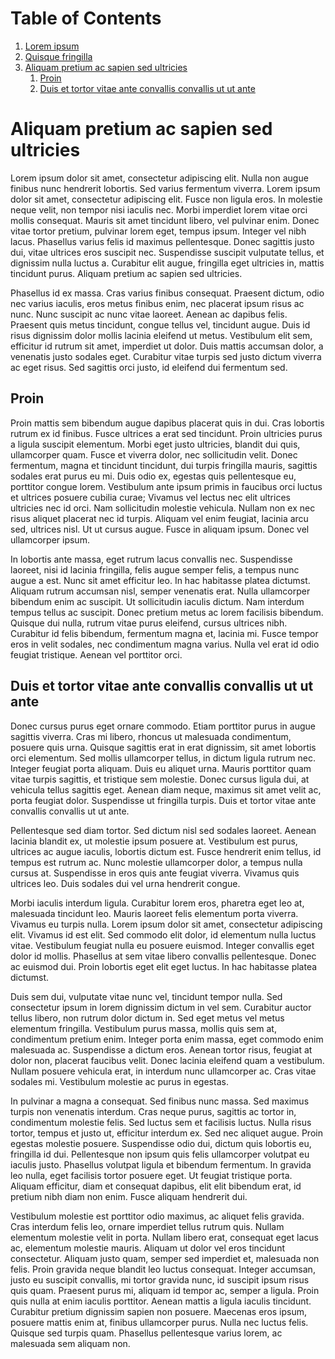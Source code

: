 <!-- TOC -->
# Table of Contents
1. [Lorem ipsum](ch01.md)
2. [Quisque fringilla](ch02.md)
3. [Aliquam pretium ac sapien sed ultricies](ch03.md)
	1. [Proin](#proin)
	2. [Duis et tortor vitae ante convallis convallis ut ut ante](#duis-et-tortor-vitae-ante-convallis-convallis-ut-ut-ante)
<!-- /TOC -->
# Aliquam pretium ac sapien sed ultricies

Lorem ipsum dolor sit amet, consectetur adipiscing elit. Nulla non augue finibus nunc hendrerit lobortis. Sed varius fermentum viverra. Lorem ipsum dolor sit amet, consectetur adipiscing elit. Fusce non ligula eros. In molestie neque velit, non tempor nisi iaculis nec. Morbi imperdiet lorem vitae orci mollis consequat. Mauris sit amet tincidunt libero, vel pulvinar enim. Donec vitae tortor pretium, pulvinar lorem eget, tempus ipsum. Integer vel nibh lacus. Phasellus varius felis id maximus pellentesque. Donec sagittis justo dui, vitae ultrices eros suscipit nec. Suspendisse suscipit vulputate tellus, et dignissim nulla luctus a. Curabitur elit augue, fringilla eget ultricies in, mattis tincidunt purus. Aliquam pretium ac sapien sed ultricies.

Phasellus id ex massa. Cras varius finibus consequat. Praesent dictum, odio nec varius iaculis, eros metus finibus enim, nec placerat ipsum risus ac nunc. Nunc suscipit ac nunc vitae laoreet. Aenean ac dapibus felis. Praesent quis metus tincidunt, congue tellus vel, tincidunt augue. Duis id risus dignissim dolor mollis lacinia eleifend ut metus. Vestibulum elit sem, efficitur id rutrum sit amet, imperdiet ut dolor. Duis mattis accumsan dolor, a venenatis justo sodales eget. Curabitur vitae turpis sed justo dictum viverra ac eget risus. Sed sagittis orci justo, id eleifend dui fermentum sed.

## Proin
Proin mattis sem bibendum augue dapibus placerat quis in dui. Cras lobortis rutrum ex id finibus. Fusce ultrices a erat sed tincidunt. Proin ultricies purus a ligula suscipit elementum. Morbi eget justo ultricies, blandit dui quis, ullamcorper quam. Fusce et viverra dolor, nec sollicitudin velit. Donec fermentum, magna et tincidunt tincidunt, dui turpis fringilla mauris, sagittis sodales erat purus eu mi. Duis odio ex, egestas quis pellentesque eu, porttitor congue lorem. Vestibulum ante ipsum primis in faucibus orci luctus et ultrices posuere cubilia curae; Vivamus vel lectus nec elit ultrices ultricies nec id orci. Nam sollicitudin molestie vehicula. Nullam non ex nec risus aliquet placerat nec id turpis. Aliquam vel enim feugiat, lacinia arcu sed, ultrices nisl. Ut ut cursus augue. Fusce in aliquam ipsum. Donec vel ullamcorper ipsum.

In lobortis ante massa, eget rutrum lacus convallis nec. Suspendisse laoreet, nisi id lacinia fringilla, felis augue semper felis, a tempus nunc augue a est. Nunc sit amet efficitur leo. In hac habitasse platea dictumst. Aliquam rutrum accumsan nisl, semper venenatis erat. Nulla ullamcorper bibendum enim ac suscipit. Ut sollicitudin iaculis dictum. Nam interdum tempus tellus ac suscipit. Donec pretium metus ac lorem facilisis bibendum. Quisque dui nulla, rutrum vitae purus eleifend, cursus ultrices nibh. Curabitur id felis bibendum, fermentum magna et, lacinia mi. Fusce tempor eros in velit sodales, nec condimentum magna varius. Nulla vel erat id odio feugiat tristique. Aenean vel porttitor orci.

## Duis et tortor vitae ante convallis convallis ut ut ante
Donec cursus purus eget ornare commodo. Etiam porttitor purus in augue sagittis viverra. Cras mi libero, rhoncus ut malesuada condimentum, posuere quis urna. Quisque sagittis erat in erat dignissim, sit amet lobortis orci elementum. Sed mollis ullamcorper tellus, in dictum ligula rutrum nec. Integer feugiat porta aliquam. Duis eu aliquet urna. Mauris porttitor quam vitae turpis sagittis, et tristique sem molestie. Donec cursus ligula dui, at vehicula tellus sagittis eget. Aenean diam neque, maximus sit amet velit ac, porta feugiat dolor. Suspendisse ut fringilla turpis. Duis et tortor vitae ante convallis convallis ut ut ante.

Pellentesque sed diam tortor. Sed dictum nisl sed sodales laoreet. Aenean lacinia blandit ex, ut molestie ipsum posuere at. Vestibulum est purus, ultrices ac augue iaculis, lobortis dictum est. Fusce hendrerit enim tellus, id tempus est rutrum ac. Nunc molestie ullamcorper dolor, a tempus nulla cursus at. Suspendisse in eros quis ante feugiat viverra. Vivamus quis ultrices leo. Duis sodales dui vel urna hendrerit congue.

Morbi iaculis interdum ligula. Curabitur lorem eros, pharetra eget leo at, malesuada tincidunt leo. Mauris laoreet felis elementum porta viverra. Vivamus eu turpis nulla. Lorem ipsum dolor sit amet, consectetur adipiscing elit. Vivamus id est elit. Sed commodo elit dolor, id elementum nulla luctus vitae. Vestibulum feugiat nulla eu posuere euismod. Integer convallis eget dolor id mollis. Phasellus at sem vitae libero convallis pellentesque. Donec ac euismod dui. Proin lobortis eget elit eget luctus. In hac habitasse platea dictumst.

Duis sem dui, vulputate vitae nunc vel, tincidunt tempor nulla. Sed consectetur ipsum in lorem dignissim dictum in vel sem. Curabitur auctor tellus libero, non rutrum dolor dictum in. Sed eget metus vel metus elementum fringilla. Vestibulum purus massa, mollis quis sem at, condimentum pretium enim. Integer porta enim massa, eget commodo enim malesuada ac. Suspendisse a dictum eros. Aenean tortor risus, feugiat at dolor non, placerat faucibus velit. Donec lacinia eleifend quam a vestibulum. Nullam posuere vehicula erat, in interdum nunc ullamcorper ac. Cras vitae sodales mi. Vestibulum molestie ac purus in egestas.

In pulvinar a magna a consequat. Sed finibus nunc massa. Sed maximus turpis non venenatis interdum. Cras neque purus, sagittis ac tortor in, condimentum molestie felis. Sed luctus sem et facilisis luctus. Nulla risus tortor, tempus et justo ut, efficitur interdum ex. Sed nec aliquet augue. Proin egestas molestie posuere. Suspendisse odio dui, dictum quis lobortis eu, fringilla id dui. Pellentesque non ipsum quis felis ullamcorper volutpat eu iaculis justo. Phasellus volutpat ligula et bibendum fermentum. In gravida leo nulla, eget facilisis tortor posuere eget. Ut feugiat tristique porta. Aliquam efficitur, diam et consequat dapibus, elit elit bibendum erat, id pretium nibh diam non enim. Fusce aliquam hendrerit dui.

Vestibulum molestie est porttitor odio maximus, ac aliquet felis gravida. Cras interdum felis leo, ornare imperdiet tellus rutrum quis. Nullam elementum molestie velit in porta. Nullam libero erat, consequat eget lacus ac, elementum molestie mauris. Aliquam ut dolor vel eros tincidunt consectetur. Aliquam justo quam, semper sed imperdiet et, malesuada non felis. Proin gravida neque blandit leo luctus consequat. Integer accumsan, justo eu suscipit convallis, mi tortor gravida nunc, id suscipit ipsum risus quis quam. Praesent purus mi, aliquam id tempor ac, semper a ligula. Proin quis nulla at enim iaculis porttitor. Aenean mattis a ligula iaculis tincidunt. Curabitur pretium dignissim sapien non posuere. Maecenas eros ipsum, posuere mattis enim at, finibus ullamcorper purus. Nulla nec luctus felis. Quisque sed turpis quam. Phasellus pellentesque varius lorem, ac malesuada sem aliquam non. 

